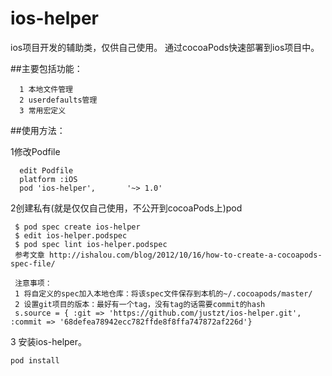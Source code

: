 ios-helper
==========

ios项目开发的辅助类，仅供自己使用。
通过cocoaPods快速部署到ios项目中。

##主要包括功能：

      1 本地文件管理
      2 userdefaults管理
      3 常用宏定义

##使用方法：

1修改Podfile

      edit Podfile
      platform :iOS
      pod 'ios-helper',       '~> 1.0'
      
2创建私有(就是仅仅自己使用，不公开到cocoaPods上)pod 

     $ pod spec create ios-helper
     $ edit ios-helper.podspec 
     $ pod spec lint ios-helper.podspec
     参考文章 http://ishalou.com/blog/2012/10/16/how-to-create-a-cocoapods-spec-file/
     
     注意事项：
     1 将自定义的spec加入本地仓库：将该spec文件保存到本机的~/.cocoapods/master/
     2 设置git项目的版本：最好有一个tag，没有tag的话需要commit的hash
     s.source = { :git => 'https://github.com/justzt/ios-helper.git', :commit => '68defea78942ecc782ffde8f8ffa747872af226d'}      
      
3 安装ios-helper。

    pod install
    
